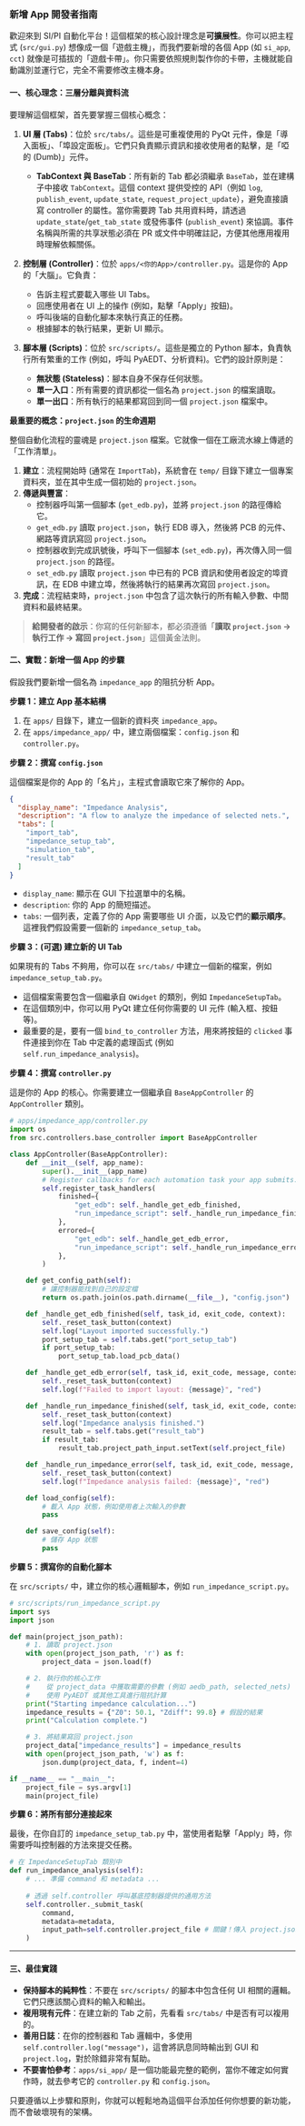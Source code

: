 ### 新增 App 開發者指南

歡迎來到 SI/PI 自動化平台！這個框架的核心設計理念是**可擴展性**。你可以把主程式 (`src/gui.py`) 想像成一個「遊戲主機」，而我們要新增的各個 App (如 `si_app`, `cct`) 就像是可插拔的「遊戲卡帶」。你只需要依照規則製作你的卡帶，主機就能自動識別並運行它，完全不需要修改主機本身。

#### 一、核心理念：三層分離與資料流

要理解這個框架，首先要掌握三個核心概念：

1.  **UI 層 (Tabs)**：位於 `src/tabs/`。這些是可重複使用的 PyQt 元件，像是「導入面板」、「埠設定面板」。它們只負責顯示資訊和接收使用者的點擊，是「啞的 (Dumb)」元件。

    *   **TabContext 與 BaseTab**：所有新的 Tab 都必須繼承 `BaseTab`，並在建構子中接收 `TabContext`。這個 context 提供受控的 API（例如 `log`, `publish_event`, `update_state`, `request_project_update`），避免直接讀寫 controller 的屬性。當你需要跨 Tab 共用資料時，請透過 `update_state`/`get_tab_state` 或發佈事件 (`publish_event`) 來協調。事件名稱與所需的共享狀態必須在 PR 或文件中明確註記，方便其他應用複用時理解依賴關係。

2.  **控制層 (Controller)**：位於 `apps/<你的App>/controller.py`。這是你的 App 的「大腦」。它負責：
    *   告訴主程式要載入哪些 UI Tabs。
    *   回應使用者在 UI 上的操作 (例如，點擊「Apply」按鈕)。
    *   呼叫後端的自動化腳本來執行真正的任務。
    *   根據腳本的執行結果，更新 UI 顯示。

3.  **腳本層 (Scripts)**：位於 `src/scripts/`。這些是獨立的 Python 腳本，負責執行所有繁重的工作 (例如，呼叫 PyAEDT、分析資料)。它們的設計原則是：
    *   **無狀態 (Stateless)**：腳本自身不保存任何狀態。
    *   **單一入口**：所有需要的資訊都從一個名為 `project.json` 的檔案讀取。
    *   **單一出口**：所有執行的結果都寫回到同一個 `project.json` 檔案中。

**最重要的概念：`project.json` 的生命週期**

整個自動化流程的靈魂是 `project.json` 檔案。它就像一個在工廠流水線上傳遞的「工作清單」。

1.  **建立**：流程開始時 (通常在 `ImportTab`)，系統會在 `temp/` 目錄下建立一個專案資料夾，並在其中生成一個初始的 `project.json`。
2.  **傳遞與豐富**：
    *   控制器呼叫第一個腳本 (`get_edb.py`)，並將 `project.json` 的路徑傳給它。
    *   `get_edb.py` 讀取 `project.json`，執行 EDB 導入，然後將 PCB 的元件、網路等資訊寫回 `project.json`。
    *   控制器收到完成訊號後，呼叫下一個腳本 (`set_edb.py`)，再次傳入同一個 `project.json` 的路徑。
    *   `set_edb.py` 讀取 `project.json` 中已有的 PCB 資訊和使用者設定的埠資訊，在 EDB 中建立埠，然後將執行的結果再次寫回 `project.json`。
3.  **完成**：流程結束時，`project.json` 中包含了這次執行的所有輸入參數、中間資料和最終結果。

> **給開發者的啟示**：你寫的任何新腳本，都必須遵循「**讀取 `project.json` -> 執行工作 -> 寫回 `project.json`**」這個黃金法則。

#### 二、實戰：新增一個 App 的步驟

假設我們要新增一個名為 `impedance_app` 的阻抗分析 App。

**步驟 1：建立 App 基本結構**

1.  在 `apps/` 目錄下，建立一個新的資料夾 `impedance_app`。
2.  在 `apps/impedance_app/` 中，建立兩個檔案：`config.json` 和 `controller.py`。

**步驟 2：撰寫 `config.json`**

這個檔案是你的 App 的「名片」，主程式會讀取它來了解你的 App。

```json
{
  "display_name": "Impedance Analysis",
  "description": "A flow to analyze the impedance of selected nets.",
  "tabs": [
    "import_tab",
    "impedance_setup_tab", 
    "simulation_tab",
    "result_tab"
  ]
}
```
*   `display_name`: 顯示在 GUI 下拉選單中的名稱。
*   `description`: 你的 App 的簡短描述。
*   `tabs`: 一個列表，定義了你的 App 需要哪些 UI 介面，以及它們的**顯示順序**。這裡我們假設需要一個新的 `impedance_setup_tab`。

**步驟 3：(可選) 建立新的 UI Tab**

如果現有的 Tabs 不夠用，你可以在 `src/tabs/` 中建立一個新的檔案，例如 `impedance_setup_tab.py`。

*   這個檔案需要包含一個繼承自 `QWidget` 的類別，例如 `ImpedanceSetupTab`。
*   在這個類別中，你可以用 PyQt 建立任何你需要的 UI 元件 (輸入框、按鈕等)。
*   最重要的是，要有一個 `bind_to_controller` 方法，用來將按鈕的 `clicked` 事件連接到你在 Tab 中定義的處理函式 (例如 `self.run_impedance_analysis`)。

**步驟 4：撰寫 `controller.py`**

這是你的 App 的核心。你需要建立一個繼承自 `BaseAppController` 的 `AppController` 類別。

```python
# apps/impedance_app/controller.py
import os
from src.controllers.base_controller import BaseAppController

class AppController(BaseAppController):
    def __init__(self, app_name):
        super().__init__(app_name)
        # Register callbacks for each automation task your app submits.
        self.register_task_handlers(
            finished={
                "get_edb": self._handle_get_edb_finished,
                "run_impedance_script": self._handle_run_impedance_finished,
            },
            errored={
                "get_edb": self._handle_get_edb_error,
                "run_impedance_script": self._handle_run_impedance_error,
            },
        )

    def get_config_path(self):
        # 讓控制器能找到自己的設定檔
        return os.path.join(os.path.dirname(__file__), "config.json")

    def _handle_get_edb_finished(self, task_id, exit_code, context):
        self._reset_task_button(context)
        self.log("Layout imported successfully.")
        port_setup_tab = self.tabs.get("port_setup_tab")
        if port_setup_tab:
            port_setup_tab.load_pcb_data()

    def _handle_get_edb_error(self, task_id, exit_code, message, context):
        self._reset_task_button(context)
        self.log(f"Failed to import layout: {message}", "red")

    def _handle_run_impedance_finished(self, task_id, exit_code, context):
        self._reset_task_button(context)
        self.log("Impedance analysis finished.")
        result_tab = self.tabs.get("result_tab")
        if result_tab:
            result_tab.project_path_input.setText(self.project_file)

    def _handle_run_impedance_error(self, task_id, exit_code, message, context):
        self._reset_task_button(context)
        self.log(f"Impedance analysis failed: {message}", "red")

    def load_config(self):
        # 載入 App 狀態，例如使用者上次輸入的參數
        pass

    def save_config(self):
        # 儲存 App 狀態
        pass
```

**步驟 5：撰寫你的自動化腳本**

在 `src/scripts/` 中，建立你的核心邏輯腳本，例如 `run_impedance_script.py`。

```python
# src/scripts/run_impedance_script.py
import sys
import json

def main(project_json_path):
    # 1. 讀取 project.json
    with open(project_json_path, 'r') as f:
        project_data = json.load(f)

    # 2. 執行你的核心工作
    #    從 project_data 中獲取需要的參數 (例如 aedb_path, selected_nets)
    #    使用 PyAEDT 或其他工具進行阻抗計算
    print("Starting impedance calculation...")
    impedance_results = {"Z0": 50.1, "Zdiff": 99.8} # 假設的結果
    print("Calculation complete.")

    # 3. 將結果寫回 project.json
    project_data["impedance_results"] = impedance_results
    with open(project_json_path, 'w') as f:
        json.dump(project_data, f, indent=4)

if __name__ == "__main__":
    project_file = sys.argv[1]
    main(project_file)
```

**步驟 6：將所有部分連接起來**

最後，在你自訂的 `impedance_setup_tab.py` 中，當使用者點擊「Apply」時，你需要呼叫控制器的方法來提交任務。

```python
# 在 ImpedanceSetupTab 類別中
def run_impedance_analysis(self):
    # ... 準備 command 和 metadata ...
    
    # 透過 self.controller 呼叫基底控制器提供的通用方法
    self.controller._submit_task(
        command,
        metadata=metadata,
        input_path=self.controller.project_file # 關鍵！傳入 project.json
    )
```

---

#### 三、最佳實踐

*   **保持腳本的純粹性**：不要在 `src/scripts/` 的腳本中包含任何 UI 相關的邏輯。它們只應該關心資料的輸入和輸出。
*   **複用現有元件**：在建立新的 Tab 之前，先看看 `src/tabs/` 中是否有可以複用的。
*   **善用日誌**：在你的控制器和 Tab 邏輯中，多使用 `self.controller.log("message")`，這會將訊息同時輸出到 GUI 和 `project.log`，對於除錯非常有幫助。
*   **不要害怕參考**：`apps/si_app/` 是一個功能最完整的範例，當你不確定如何實作時，就去參考它的 `controller.py` 和 `config.json`。

只要遵循以上步驟和原則，你就可以輕鬆地為這個平台添加任何你想要的新功能，而不會破壞現有的架構。
